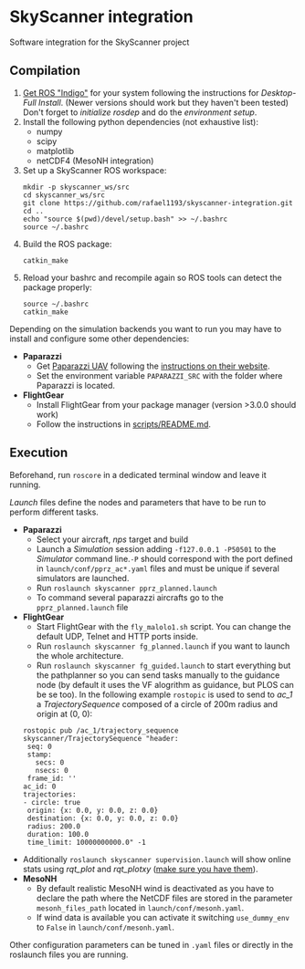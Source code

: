 # SkyScanner integration

Software integration for the SkyScanner project

## Compilation

1. [Get ROS "Indigo"](http://wiki.ros.org/indigo/Installation) for your system following the instructions for *Desktop-Full Install*. (Newer versions should work but they haven't been tested) Don't forget to *initialize rosdep* and do the *environment setup*.
2. Install the following python dependencies (not exhaustive list):
    - numpy
    - scipy
    - matplotlib
    - netCDF4 (MesoNH integration)
3. Set up a SkyScanner ROS workspace:
   ```
   mkdir -p skyscanner_ws/src
   cd skyscanner_ws/src
   git clone https://github.com/rafael1193/skyscanner-integration.git
   cd ..
   echo "source $(pwd)/devel/setup.bash" >> ~/.bashrc
   source ~/.bashrc
   ```
4. Build the ROS package:
   ```
   catkin_make
   ```
5. Reload your bashrc and recompile again so ROS tools can detect the package properly:
   ```
   source ~/.bashrc
   catkin_make
   ```

Depending on the simulation backends you want to run you may have to install and configure some other dependencies:

 - **Paparazzi**
   - Get [Paparazzi UAV](http://wiki.paparazziuav.org/wiki/Main_Page) following the [instructions on their website](http://wiki.paparazziuav.org/wiki/Installation).
    - Set the environment variable `PAPARAZZI_SRC` with the folder where Paparazzi is located.
 - **FlightGear**
   - Install FlightGear from your package manager (version >3.0.0 should work)
   - Follow the instructions in [scripts/README.md](scripts/README.md).

## Execution

Beforehand, run `roscore` in a dedicated terminal window and leave it running.

*Launch* files define the nodes and parameters that have to be run to perform different tasks.

 - **Paparazzi**
   - Select your aircraft, *nps* target and build
   - Launch a *Simulation* session adding `-f127.0.0.1 -P50501` to the *Simulator* command line.`-P` should correspond with the port defined in `launch/conf/pprz_ac*.yaml` files and must be unique if several simulators are launched.
   - Run `roslaunch skyscanner pprz_planned.launch`
   - To command several paparazzi aircrafts go to the `pprz_planned.launch` file
 - **FlightGear**
   - Start FlightGear with the `fly_malolo1.sh` script. You can change the default UDP, Telnet and HTTP ports inside.
   - Run `roslaunch skyscanner fg_planned.launch` if you want to launch the whole architecture.
   - Run `roslaunch skyscanner fg_guided.launch` to start everything but the pathplanner so you can send tasks manually to the guidance node (by default it uses the VF alogrithm as guidance, but PLOS can be se too). In the following example `rostopic` is used to send to *ac_1* a *TrajectorySequence* composed of a circle of 200m radius and origin at (0, 0):
    ```
    rostopic pub /ac_1/trajectory_sequence skyscanner/TrajectorySequence "header:
     seq: 0
     stamp:
       secs: 0
       nsecs: 0
     frame_id: ''
    ac_id: 0
    trajectories:
    - circle: true
     origin: {x: 0.0, y: 0.0, z: 0.0}
     destination: {x: 0.0, y: 0.0, z: 0.0}
     radius: 200.0
     duration: 100.0
     time_limit: 10000000000.0" -1
    ```
 - Additionally `roslaunch skyscanner supervision.launch` will show online stats using *rqt_plot* and *rqt_plotxy* ([make sure you have them](https://github.com/rafael1193/rqt_common_plugins)).
 - **MesoNH**
   - By default realistic MesoNH wind is deactivated as you have to declare the path where the NetCDF files are stored in the parameter `mesonh_files_path` located in `launch/conf/mesonh.yaml`.
   - If wind data is available you can activate it switching `use_dummy_env` to `False` in `launch/conf/mesonh.yaml`.

Other configuration parameters can be tuned in `.yaml` files or directly in the roslaunch files you are running.
